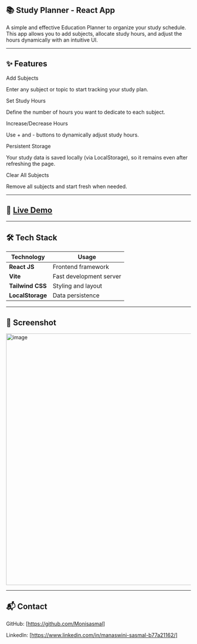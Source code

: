 ## 📚 Study Planner - React App

A simple and effective Education Planner to organize your study schedule.
This app allows you to add subjects, allocate study hours, and adjust the hours dynamically with an intuitive UI.

---

## ✨ Features

Add Subjects

Enter any subject or topic to start tracking your study plan.

Set Study Hours

Define the number of hours you want to dedicate to each subject.

Increase/Decrease Hours

Use + and - buttons to dynamically adjust study hours.

Persistent Storage

Your study data is saved locally (via LocalStorage), so it remains even after refreshing the page.

Clear All Subjects

Remove all subjects and start fresh when needed.

---

## 🔗 [Live Demo](https://study-planner-react.vercel.app/)

---

## 🛠️ Tech Stack

| Technology       | Usage                   |
| ---------------- | ----------------------- |
| **React JS**     | Frontend framework      |
| **Vite**         | Fast development server |
| **Tailwind CSS** | Styling and layout      |
| **LocalStorage** | Data persistence        |

---

## 📸 Screenshot
<img width="1359" height="687" alt="image" src="https://github.com/user-attachments/assets/fa8a3a7b-a5f6-4015-9327-437d2162fcde" />

---

## 📬 Contact

GitHub: [https://github.com/Monisasmal]

LinkedIn: [https://www.linkedin.com/in/manaswini-sasmal-b77a21162/]


